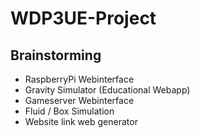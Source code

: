 # WDP3UE-Project
## Brainstorming
* RaspberryPi Webinterface
* Gravity Simulator (Educational Webapp)
* Gameserver Webinterface
* Fluid / Box Simulation
* Website link web generator